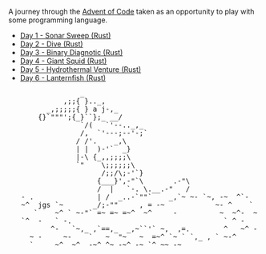 
A journey through the [Advent of Code](https://adventofcode.com/2021/about) taken as an opportunity to play with some programming language.

- [Day 1 - Sonar Sweep (Rust)](./01_sonar_sweep/README.md)
- [Day 2 - Dive (Rust)](./02_dive/README.md)
- [Day 3 - Binary Diagnotic (Rust)](./03_binary_diagnostic/README.md)
- [Day 4 - Giant Squid (Rust)](./04_giant_squid/README.md)
- [Day 5 - Hydrothermal Venture (Rust)](./05_hydroventure/README.md)
- [Day 6 - Lanternfish (Rust)](./06_lanternfish/README.md)


<pre>
                 _
             ,;;{ }.._,
         _,;;;;;{ } a j-,_
       {}`"""';{_}``};_ __/
                 `/(   `'--.._,_
                 /,  `'---;--'-;`
                / /'.    _,\
                | |  )-'`  _}
                |-\ {_,,;;;;\
                `"    \;;;;;;\
                      /;;/\;-'`}
                     {___}',-"`\       .-"\
                     /  |   `-. \.__.-"   /
   - .               | /  _..-`""`    _,`~ ~- `~, -~  ^`-
   ~^  jgs `~       _/;-""     , = -~            ~- ^    `
      `    ~^ ` ~-"` =~ =~ =~^  ~^     -          ~  ~^-  ~
   `^  -   ` -.                                    ` ^ -
          ^-   `~,_ ,`==,_  _,~``'` ~,  ,=.        ^   ~^ -
     ~ -     ~-    `   ~  "~   ~  =~^ `~ ` `,_ , ` ~-^
     `     ~^  ~^  -~^ ^~ -~^ -~ `^ ~~ -~
</pre>
